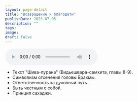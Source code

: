 ```yaml
---
layout: page-detail
title: "Возвращение к благодати"
publishDate: 2023.07.05
description: ""
tags:
image:
draft: false
---
```


<audio title="2023.07.05 - Возвращение к благодати.mp3" src="https://filer-api.advayta.org/v1.0/public/files/72773" controls=""></audio>

* Текст "Шива-пурана" (Видьешвара-самхита, главы 8-9).
* Символизм отсечения головы Брахмы.
* Ответственность за духовный путь.
* Быть честным с собой.
* Принцип сахаджи.

  
